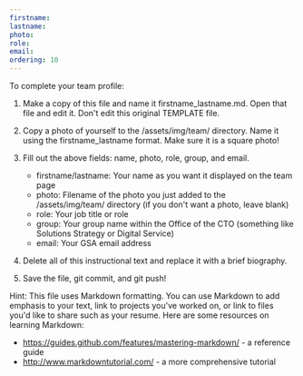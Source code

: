 ```yaml
---
firstname:
lastname:
photo:
role:
email:
ordering: 10
---
```


To complete your team profile:

1. Make a copy of this file and name it firstname_lastname.md. Open that file
   and edit it. Don't edit this original TEMPLATE file.

2. Copy a photo of yourself to the /assets/img/team/ directory. Name it using the
   firstname_lastname format. Make sure it is a square photo!

3. Fill out the above fields: name, photo, role, group, and email.
   - firstname/lastname: Your name as you want it displayed on the team page
   - photo: Filename of the photo you just added to the /assets/img/team/
     directory (if you don't want a photo, leave blank)
   - role: Your job title or role
   - group: Your group name within the Office of the CTO (something like
     Solutions Strategy or Digital Service)
   - email: Your GSA email address

4. Delete all of this instructional text and replace it with a brief biography.

5. Save the file, git commit, and git push!

Hint: This file uses Markdown formatting. You can use Markdown to add emphasis
to your text, link to projects you've worked on, or link to files you'd like to
share such as your resume. Here are some resources on learning Markdown:
  - https://guides.github.com/features/mastering-markdown/ - a reference
    guide
  - http://www.markdowntutorial.com/ - a more comprehensive tutorial
